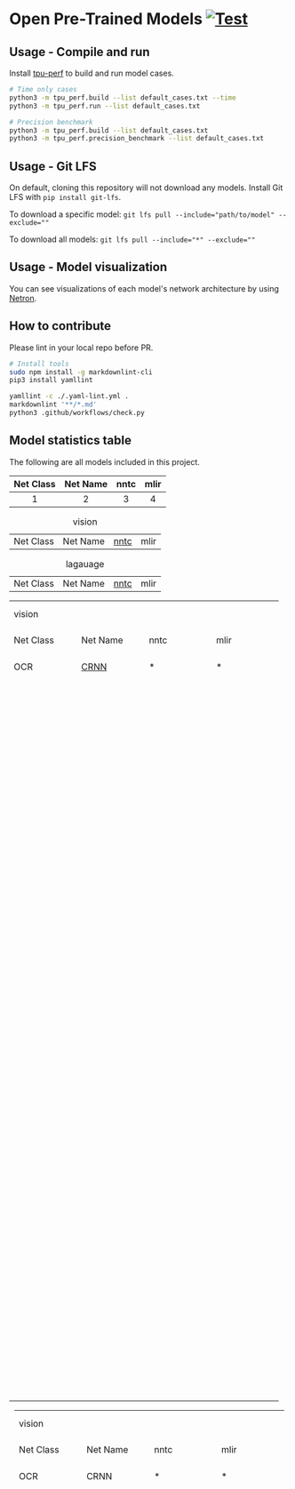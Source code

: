 # Open Pre-Trained Models [![Test](https://github.com/sophgo/model-zoo/actions/workflows/ci.yml/badge.svg?event=schedule)](https://github.com/sophgo/model-zoo/actions/workflows/ci.yml)

## Usage - Compile and run

Install [tpu-perf](https://github.com/sophgo/tpu-perf) to build and run model cases.

```bash
# Time only cases
python3 -m tpu_perf.build --list default_cases.txt --time
python3 -m tpu_perf.run --list default_cases.txt

# Precision benchmark
python3 -m tpu_perf.build --list default_cases.txt
python3 -m tpu_perf.precision_benchmark --list default_cases.txt
```

## Usage - Git LFS

On default, cloning this repository will not download any models. Install
Git LFS with `pip install git-lfs`.

To download a specific model:
`git lfs pull --include="path/to/model" --exclude=""`

To download all models:
`git lfs pull --include="*" --exclude=""`

## Usage - Model visualization

You can see visualizations of each model's network architecture by using [Netron](https://github.com/lutzroeder/Netron).

## How to contribute

Please lint in your local repo before PR.

```bash
# Install tools
sudo npm install -g markdownlint-cli
pip3 install yamllint

yamllint -c ./.yaml-lint.yml .
markdownlint '**/*.md'
python3 .github/workflows/check.py
```

## Model statistics table

 The following are all models included in this project.

|Net Class|Net Name|nntc|mlir|
|:--:|:--:|:--:|:--:|
|1|2|3|4|

<table>
    <caption>vision</caption>
    <tr>
        <td>Net Class</td>
        <td>Net Name</td>
        <td><a href="https://www.runoob.com/markdown/md-link.html">nntc </td>
        <td>mlir</td>
    </tr>
</table>
<table>
    <caption>lagauage</caption>
    <tr>
        <td>Net Class</td>
        <td>Net Name</td>
        <td><a href="https://www.runoob.com/markdown/md-link.html">nntc </td>
        <td>mlir</td>
    </tr>
</table>

<table border=0 cellpadding=0 cellspacing=0 width=484 style='border-collapse:
 collapse;table-layout:fixed;width:364pt'>
 <col width=121 span=4 style='mso-width-source:userset;mso-width-alt:4295;
 width:91pt'>
 <tr height=48 style='mso-height-source:userset;height:36.0pt'>
  <td colspan=4 height=48 class=xl6330422 width=484 style='height:36.0pt;
  width:364pt'>vision</td>
 </tr>
 <tr height=48 style='mso-height-source:userset;height:36.0pt'>
  <td height=48 class=xl6330422 style='height:36.0pt'>Net Class</td>
  <td class=xl6330422>Net Name</td>
  <td class=xl6330422>nntc</td>
  <td class=xl6330422>mlir</td>
 </tr>
 <tr height=48 style='mso-height-source:userset;height:36.0pt'>
  <td height=48 class=xl6330422 style='height:36.0pt'>OCR</td>
  <td class=xl6330422><a href="https://github.com/practicewyx/QuickSort/blob/main1/README.md">CRNN</td>
  <td class=xl6330422>*</td>
  <td class=xl6330422>*</td>
 </tr>
 <tr height=48 style='mso-height-source:userset;height:36.0pt'>
  <td height=48 class=xl1530422 style='height:36.0pt'></td>
  <td class=xl1530422></td>
  <td class=xl1530422></td>
  <td class=xl1530422></td>
 </tr>
 <tr height=48 style='mso-height-source:userset;height:36.0pt'>
  <td height=48 class=xl1530422 style='height:36.0pt'></td>
  <td class=xl1530422></td>
  <td class=xl1530422></td>
  <td class=xl1530422></td>
 </tr>
 <tr height=48 style='mso-height-source:userset;height:36.0pt'>
  <td height=48 class=xl1530422 style='height:36.0pt'></td>
  <td class=xl1530422></td>
  <td class=xl1530422></td>
  <td class=xl1530422></td>
 </tr>
 <tr height=48 style='mso-height-source:userset;height:36.0pt'>
  <td height=48 class=xl1530422 style='height:36.0pt'></td>
  <td class=xl1530422></td>
  <td class=xl1530422></td>
  <td class=xl1530422></td>
 </tr>
 <tr height=48 style='mso-height-source:userset;height:36.0pt'>
  <td height=48 class=xl1530422 style='height:36.0pt'></td>
  <td class=xl1530422></td>
  <td class=xl1530422></td>
  <td class=xl1530422></td>
 </tr>
 <tr height=48 style='mso-height-source:userset;height:36.0pt'>
  <td height=48 class=xl1530422 style='height:36.0pt'></td>
  <td class=xl1530422></td>
  <td class=xl1530422></td>
  <td class=xl1530422></td>
 </tr>
 <tr height=48 style='mso-height-source:userset;height:36.0pt'>
  <td height=48 class=xl1530422 style='height:36.0pt'></td>
  <td class=xl1530422></td>
  <td class=xl1530422></td>
  <td class=xl1530422></td>
 </tr>
 <tr height=48 style='mso-height-source:userset;height:36.0pt'>
  <td height=48 class=xl1530422 style='height:36.0pt'></td>
  <td class=xl1530422></td>
  <td class=xl1530422></td>
  <td class=xl1530422></td>
 </tr>
 <tr height=48 style='mso-height-source:userset;height:36.0pt'>
  <td height=48 class=xl1530422 style='height:36.0pt'></td>
  <td class=xl1530422></td>
  <td class=xl1530422></td>
  <td class=xl1530422></td>
 </tr>
 <tr height=48 style='mso-height-source:userset;height:36.0pt'>
  <td height=48 class=xl1530422 style='height:36.0pt'></td>
  <td class=xl1530422></td>
  <td class=xl1530422></td>
  <td class=xl1530422></td>
 </tr>
 <tr height=48 style='mso-height-source:userset;height:36.0pt'>
  <td height=48 class=xl1530422 style='height:36.0pt'></td>
  <td class=xl1530422></td>
  <td class=xl1530422></td>
  <td class=xl1530422></td>
 </tr>
 <tr height=48 style='mso-height-source:userset;height:36.0pt'>
  <td height=48 class=xl1530422 style='height:36.0pt'></td>
  <td class=xl1530422></td>
  <td class=xl1530422></td>
  <td class=xl1530422></td>
 </tr>
 <tr height=48 style='mso-height-source:userset;height:36.0pt'>
  <td height=48 class=xl1530422 style='height:36.0pt'></td>
  <td class=xl1530422></td>
  <td class=xl1530422></td>
  <td class=xl1530422></td>
 </tr>
 <tr height=48 style='mso-height-source:userset;height:36.0pt'>
  <td height=48 class=xl1530422 style='height:36.0pt'></td>
  <td class=xl1530422></td>
  <td class=xl1530422></td>
  <td class=xl1530422></td>
 </tr>
 <tr height=48 style='mso-height-source:userset;height:36.0pt'>
  <td height=48 class=xl1530422 style='height:36.0pt'></td>
  <td class=xl1530422></td>
  <td class=xl1530422></td>
  <td class=xl1530422></td>
 </tr>
 <tr height=48 style='mso-height-source:userset;height:36.0pt'>
  <td height=48 class=xl1530422 style='height:36.0pt'></td>
  <td class=xl1530422></td>
  <td class=xl1530422></td>
  <td class=xl1530422></td>
 </tr>
 <tr height=48 style='mso-height-source:userset;height:36.0pt'>
  <td height=48 class=xl1530422 style='height:36.0pt'></td>
  <td class=xl1530422></td>
  <td class=xl1530422></td>
  <td class=xl1530422></td>
 </tr>
 <tr height=48 style='mso-height-source:userset;height:36.0pt'>
  <td height=48 class=xl1530422 style='height:36.0pt'></td>
  <td class=xl1530422></td>
  <td class=xl1530422></td>
  <td class=xl1530422></td>
 </tr>
 <tr height=48 style='mso-height-source:userset;height:36.0pt'>
  <td height=48 class=xl1530422 style='height:36.0pt'></td>
  <td class=xl1530422></td>
  <td class=xl1530422></td>
  <td class=xl1530422></td>
 </tr>
 <tr height=48 style='mso-height-source:userset;height:36.0pt'>
  <td height=48 class=xl1530422 style='height:36.0pt'></td>
  <td class=xl1530422></td>
  <td class=xl1530422></td>
  <td class=xl1530422></td>
 </tr>
 <tr height=48 style='mso-height-source:userset;height:36.0pt'>
  <td height=48 class=xl1530422 style='height:36.0pt'></td>
  <td class=xl1530422></td>
  <td class=xl1530422></td>
  <td class=xl1530422></td>
 </tr>
 <tr height=48 style='mso-height-source:userset;height:36.0pt'>
  <td height=48 class=xl1530422 style='height:36.0pt'></td>
  <td class=xl1530422></td>
  <td class=xl1530422></td>
  <td class=xl1530422></td>
 </tr>
 <tr height=48 style='mso-height-source:userset;height:36.0pt'>
  <td height=48 class=xl1530422 style='height:36.0pt'></td>
  <td class=xl1530422></td>
  <td class=xl1530422></td>
  <td class=xl1530422></td>
 </tr>
 <tr height=48 style='mso-height-source:userset;height:36.0pt'>
  <td height=48 class=xl1530422 style='height:36.0pt'></td>
  <td class=xl1530422></td>
  <td class=xl1530422></td>
  <td class=xl1530422></td>
 </tr>
 <tr height=48 style='mso-height-source:userset;height:36.0pt'>
  <td height=48 class=xl1530422 style='height:36.0pt'></td>
  <td class=xl1530422></td>
  <td class=xl1530422></td>
  <td class=xl1530422></td>
 </tr>
 <tr height=48 style='mso-height-source:userset;height:36.0pt'>
  <td height=48 class=xl1530422 style='height:36.0pt'></td>
  <td class=xl1530422></td>
  <td class=xl1530422></td>
  <td class=xl1530422></td>
 </tr>
 <tr height=48 style='mso-height-source:userset;height:36.0pt'>
  <td height=48 class=xl1530422 style='height:36.0pt'></td>
  <td class=xl1530422></td>
  <td class=xl1530422></td>
  <td class=xl1530422></td>
 </tr>
 <![if supportMisalignedColumns]>
 <tr height=0 style='display:none'>
  <td width=121 style='width:91pt'></td>
  <td width=121 style='width:91pt'></td>
  <td width=121 style='width:91pt'></td>
  <td width=121 style='width:91pt'></td>
 </tr>
 <![endif]>
</table>

<div id="model_list_30422" align=center x:publishsource="Excel">

<table border=0 cellpadding=0 cellspacing=0 width=484 style='border-collapse:
 collapse;table-layout:fixed;width:364pt'>
 <col width=121 span=4 style='mso-width-source:userset;mso-width-alt:4295;
 width:91pt'>
 <tr height=48 style='mso-height-source:userset;height:36.0pt'>
  <td colspan=4 height=48 class=xl6530422 width=484 style='height:36.0pt;
  width:364pt'>vision</td>
 </tr>
 <tr height=48 style='mso-height-source:userset;height:36.0pt'>
  <td height=48 class=xl6530422 style='height:36.0pt'>Net Class</td>
  <td class=xl6530422>Net Name</td>
  <td class=xl6530422>nntc</td>
  <td class=xl6530422>mlir</td>
 </tr>
 <tr height=48 style='mso-height-source:userset;height:36.0pt'>
  <td height=48 class=xl6530422 style='height:36.0pt'>OCR</td>
  <td class=xl6530422>CRNN</td>
  <td class=xl6530422>*</td>
  <td class=xl6530422>*</td>
 </tr>
 <tr height=48 style='mso-height-source:userset;height:36.0pt'>
  <td height=48 class=xl1530422 style='height:36.0pt'></td>
  <td class=xl1530422></td>
  <td class=xl1530422></td>
  <td class=xl1530422></td>
 </tr>
 <tr height=48 style='mso-height-source:userset;height:36.0pt'>
  <td height=48 class=xl1530422 style='height:36.0pt'></td>
  <td class=xl1530422></td>
  <td class=xl1530422></td>
  <td class=xl1530422></td>
 </tr>
 <tr height=48 style='mso-height-source:userset;height:36.0pt'>
  <td height=48 class=xl1530422 style='height:36.0pt'></td>
  <td class=xl1530422></td>
  <td class=xl1530422></td>
  <td class=xl1530422></td>
 </tr>
 <tr height=48 style='mso-height-source:userset;height:36.0pt'>
  <td height=48 class=xl1530422 style='height:36.0pt'></td>
  <td class=xl1530422></td>
  <td class=xl1530422></td>
  <td class=xl1530422></td>
 </tr>
 <tr height=48 style='mso-height-source:userset;height:36.0pt'>
  <td height=48 class=xl1530422 style='height:36.0pt'></td>
  <td class=xl1530422></td>
  <td class=xl1530422></td>
  <td class=xl1530422></td>
 </tr>
 <tr height=48 style='mso-height-source:userset;height:36.0pt'>
  <td height=48 class=xl1530422 style='height:36.0pt'></td>
  <td class=xl1530422></td>
  <td class=xl1530422></td>
  <td class=xl1530422></td>
 </tr>
 <tr height=48 style='mso-height-source:userset;height:36.0pt'>
  <td height=48 class=xl1530422 style='height:36.0pt'></td>
  <td class=xl1530422></td>
  <td class=xl1530422></td>
  <td class=xl1530422></td>
 </tr>
 <tr height=48 style='mso-height-source:userset;height:36.0pt'>
  <td height=48 class=xl1530422 style='height:36.0pt'></td>
  <td class=xl1530422></td>
  <td class=xl1530422></td>
  <td class=xl1530422></td>
 </tr>
 <tr height=48 style='mso-height-source:userset;height:36.0pt'>
  <td height=48 class=xl1530422 style='height:36.0pt'></td>
  <td class=xl1530422></td>
  <td class=xl1530422></td>
  <td class=xl1530422></td>
 </tr>
 <tr height=48 style='mso-height-source:userset;height:36.0pt'>
  <td height=48 class=xl1530422 style='height:36.0pt'></td>
  <td class=xl1530422></td>
  <td class=xl1530422></td>
  <td class=xl1530422></td>
 </tr>
 <tr height=48 style='mso-height-source:userset;height:36.0pt'>
  <td height=48 class=xl1530422 style='height:36.0pt'></td>
  <td class=xl1530422></td>
  <td class=xl1530422></td>
  <td class=xl1530422></td>
 </tr>
 <tr height=48 style='mso-height-source:userset;height:36.0pt'>
  <td height=48 class=xl1530422 style='height:36.0pt'></td>
  <td class=xl1530422></td>
  <td class=xl1530422></td>
  <td class=xl1530422></td>
 </tr>
 <tr height=48 style='mso-height-source:userset;height:36.0pt'>
  <td height=48 class=xl1530422 style='height:36.0pt'></td>
  <td class=xl1530422></td>
  <td class=xl1530422></td>
  <td class=xl1530422></td>
 </tr>
 <tr height=48 style='mso-height-source:userset;height:36.0pt'>
  <td height=48 class=xl1530422 style='height:36.0pt'></td>
  <td class=xl1530422></td>
  <td class=xl1530422></td>
  <td class=xl1530422></td>
 </tr>
 <tr height=48 style='mso-height-source:userset;height:36.0pt'>
  <td height=48 class=xl1530422 style='height:36.0pt'></td>
  <td class=xl1530422></td>
  <td class=xl1530422></td>
  <td class=xl1530422></td>
 </tr>
 <tr height=48 style='mso-height-source:userset;height:36.0pt'>
  <td height=48 class=xl1530422 style='height:36.0pt'></td>
  <td class=xl1530422></td>
  <td class=xl1530422></td>
  <td class=xl1530422></td>
 </tr>
 <tr height=48 style='mso-height-source:userset;height:36.0pt'>
  <td height=48 class=xl1530422 style='height:36.0pt'></td>
  <td class=xl1530422></td>
  <td class=xl1530422></td>
  <td class=xl1530422></td>
 </tr>
 <tr height=48 style='mso-height-source:userset;height:36.0pt'>
  <td height=48 class=xl1530422 style='height:36.0pt'></td>
  <td class=xl1530422></td>
  <td class=xl1530422></td>
  <td class=xl1530422></td>
 </tr>
 <tr height=48 style='mso-height-source:userset;height:36.0pt'>
  <td height=48 class=xl1530422 style='height:36.0pt'></td>
  <td class=xl1530422></td>
  <td class=xl1530422></td>
  <td class=xl1530422></td>
 </tr>
 <tr height=48 style='mso-height-source:userset;height:36.0pt'>
  <td height=48 class=xl1530422 style='height:36.0pt'></td>
  <td class=xl1530422></td>
  <td class=xl1530422></td>
  <td class=xl1530422></td>
 </tr>
 <tr height=48 style='mso-height-source:userset;height:36.0pt'>
  <td height=48 class=xl1530422 style='height:36.0pt'></td>
  <td class=xl1530422></td>
  <td class=xl1530422></td>
  <td class=xl1530422></td>
 </tr>
 <tr height=48 style='mso-height-source:userset;height:36.0pt'>
  <td height=48 class=xl1530422 style='height:36.0pt'></td>
  <td class=xl1530422></td>
  <td class=xl1530422></td>
  <td class=xl1530422></td>
 </tr>
 <tr height=48 style='mso-height-source:userset;height:36.0pt'>
  <td height=48 class=xl1530422 style='height:36.0pt'></td>
  <td class=xl1530422></td>
  <td class=xl1530422></td>
  <td class=xl1530422></td>
 </tr>
 <tr height=48 style='mso-height-source:userset;height:36.0pt'>
  <td height=48 class=xl1530422 style='height:36.0pt'></td>
  <td class=xl1530422></td>
  <td class=xl1530422></td>
  <td class=xl1530422></td>
 </tr>
 <tr height=48 style='mso-height-source:userset;height:36.0pt'>
  <td height=48 class=xl1530422 style='height:36.0pt'></td>
  <td class=xl1530422></td>
  <td class=xl1530422></td>
  <td class=xl1530422></td>
 </tr>
 <tr height=48 style='mso-height-source:userset;height:36.0pt'>
  <td height=48 class=xl1530422 style='height:36.0pt'></td>
  <td class=xl1530422></td>
  <td class=xl1530422></td>
  <td class=xl1530422></td>
 </tr>
 <tr height=48 style='mso-height-source:userset;height:36.0pt'>
  <td height=48 class=xl1530422 style='height:36.0pt'></td>
  <td class=xl1530422></td>
  <td class=xl1530422></td>
  <td class=xl1530422></td>
 </tr>
 <![if supportMisalignedColumns]>
 <tr height=0 style='display:none'>
  <td width=121 style='width:91pt'></td>
  <td width=121 style='width:91pt'></td>
  <td width=121 style='width:91pt'></td>
  <td width=121 style='width:91pt'></td>
 </tr>
 <![endif]>
</table>

</div>













